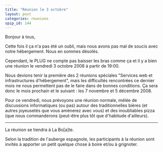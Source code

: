 ```yaml
---
title: "Réunion le 3 octobre"
layout: post
categories: reunions
spip_id: 144
---
```

Bonjour à tous,

Cette fois il ça n'a pas été un oubli, mais nous avons pas mal de soucis avec notre hébergement. Nous en sommes désolés.


Cependant, le PLUG ne compte pas baisser les bras comme ça et il y a bien une réunion le vendredi 3 octobre 2008 à partir de 19:00.


Nous devions tenir la première des 2 réunions spéciales "Services web et infrastructures d'hébergement", mais les difficultés rencontrées ce dernier mois ne nous permettent pas de le faire dans de bonnes conditions. Ça sera donc le mois prochain et le suivant : les 7 novembre et 5 décembre 2008.

Pour ce vendredi, nous prévoyons une réunion normale, mélée de discussions informatiques (ou pas) autour des traditionnelles bières (et autres joyeusetés que vous amènerez avec vous) et des inoubliables pizza (que nous commanderons (peut-être plus tôt que d'habitude d'ailleurs).

----
La réunion se tiendra à La Bo\[a\]te.

Selon la tradition de l'auberge espagnole, les participants à la réunion sont invités à apporter un petit quelque chose à boire et/ou à grignoter.